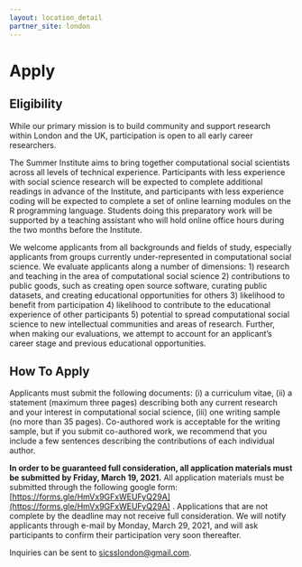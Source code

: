 ```yaml
---
layout: location_detail
partner_site: london
---
```


# Apply

## Eligibility

While our primary mission is to build community and support research within London and the UK, participation is open to all early career researchers.

The Summer Institute aims to bring together computational social scientists across all levels of technical experience. Participants with less experience with social science research will be expected to complete additional readings in advance of the Institute, and participants with less experience coding will be expected to complete a set of online learning modules on the R programming language. Students doing this preparatory work will be supported by a teaching assistant who will hold online office hours during the two months before the Institute.

We welcome applicants from all backgrounds and fields of study, especially applicants from groups currently under-represented in computational social science. We evaluate applicants along a number of dimensions: 1) research and teaching in the area of computational social science 2) contributions to public goods, such as creating open source software, curating public datasets, and creating educational opportunities for others 3) likelihood to benefit from participation 4) likelihood to contribute to the educational experience of other participants 5) potential to spread computational social science to new intellectual communities and areas of research. Further, when making our evaluations, we attempt to account for an applicant’s career stage and previous educational opportunities.

## How To Apply

Applicants must submit the following documents: (i) a curriculum vitae, (ii) a statement (maximum three pages) describing both any current research and your interest in computational social science, (iii) one writing sample (no more than 35 pages). Co-authored work is acceptable for the writing sample, but if you submit co-authored work, we recommend that you include a few sentences describing the contributions of each individual author. 

**In order to be guaranteed full consideration, all application materials must be submitted by Friday, March 19, 2021.** All application materials must be submitted through the following google form: [https://forms.gle/HmVx9GFxWEUFyQ29A](https://forms.gle/HmVx9GFxWEUFyQ29A) .  Applications that are not complete by the deadline may not receive full consideration. We will notify applicants through e-mail by Monday, March 29, 2021, and will ask participants to confirm their participation very soon thereafter.

Inquiries can be sent to [sicsslondon@gmail.com](mailto:sicsslondon@gmail.com).
